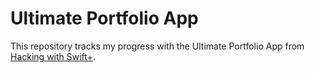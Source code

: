 # Ultimate Portfolio App
This repository tracks my progress with the Ultimate Portfolio App from [Hacking with Swift+](https://www.hackingwithswift.com/plus).


